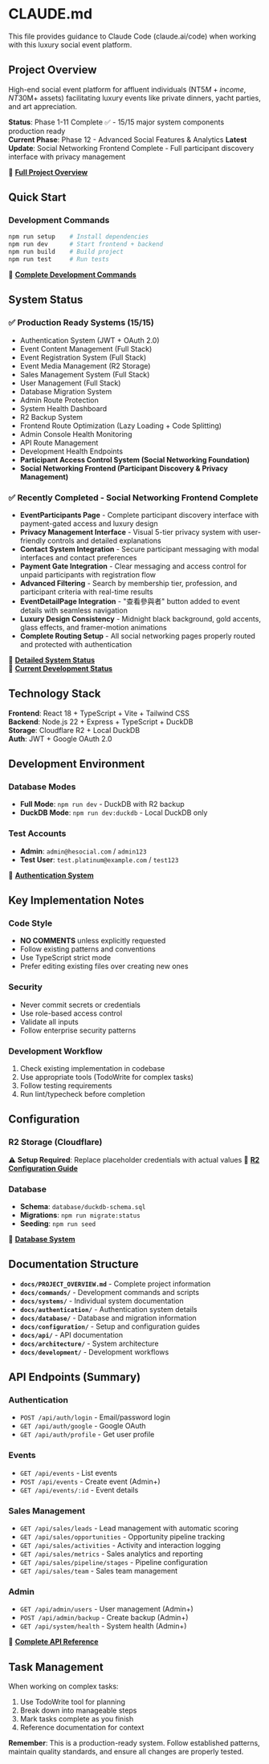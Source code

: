 # CLAUDE.md

This file provides guidance to Claude Code (claude.ai/code) when working with this luxury social event platform.

## Project Overview

High-end social event platform for affluent individuals (NT$5M+ income, NT$30M+ assets) facilitating luxury events like private dinners, yacht parties, and art appreciation.

**Status**: Phase 1-11 Complete ✅ - 15/15 major system components production ready  
**Current Phase**: Phase 12 - Advanced Social Features & Analytics
**Latest Update**: Social Networking Frontend Complete - Full participant discovery interface with privacy management

📖 **[Full Project Overview](docs/PROJECT_OVERVIEW.md)**

## Quick Start

### Development Commands
```bash
npm run setup    # Install dependencies
npm run dev      # Start frontend + backend
npm run build    # Build project
npm run test     # Run tests
```

📖 **[Complete Development Commands](docs/commands/DEVELOPMENT_COMMANDS.md)**

## System Status

### ✅ Production Ready Systems (15/15)
- Authentication System (JWT + OAuth 2.0)
- Event Content Management (Full Stack)
- Event Registration System (Full Stack)
- Event Media Management (R2 Storage)
- Sales Management System (Full Stack)
- User Management (Full Stack)
- Database Migration System
- Admin Route Protection
- System Health Dashboard
- R2 Backup System
- Frontend Route Optimization (Lazy Loading + Code Splitting)
- Admin Console Health Monitoring
- API Route Management
- Development Health Endpoints
- **Participant Access Control System (Social Networking Foundation)**
- **Social Networking Frontend (Participant Discovery & Privacy Management)**

### ✅ Recently Completed - Social Networking Frontend Complete
- **EventParticipants Page** - Complete participant discovery interface with payment-gated access and luxury design
- **Privacy Management Interface** - Visual 5-tier privacy system with user-friendly controls and detailed explanations
- **Contact System Integration** - Secure participant messaging with modal interfaces and contact preferences
- **Payment Gate Integration** - Clear messaging and access control for unpaid participants with registration flow
- **Advanced Filtering** - Search by membership tier, profession, and participant criteria with real-time results
- **EventDetailPage Integration** - "查看參與者" button added to event details with seamless navigation
- **Luxury Design Consistency** - Midnight black background, gold accents, glass effects, and framer-motion animations
- **Complete Routing Setup** - All social networking pages properly routed and protected with authentication

📖 **[Detailed System Status](docs/systems/COMPLETED_SYSTEMS.md)**  
📖 **[Current Development Status](docs/systems/DEVELOPMENT_STATUS.md)**

## Technology Stack

**Frontend**: React 18 + TypeScript + Vite + Tailwind CSS  
**Backend**: Node.js 22 + Express + TypeScript + DuckDB  
**Storage**: Cloudflare R2 + Local DuckDB  
**Auth**: JWT + Google OAuth 2.0  

## Development Environment

### Database Modes
- **Full Mode**: `npm run dev` - DuckDB with R2 backup
- **DuckDB Mode**: `npm run dev:duckdb` - Local DuckDB only

### Test Accounts
- **Admin**: `admin@hesocial.com` / `admin123`
- **Test User**: `test.platinum@example.com` / `test123`

📖 **[Authentication System](docs/authentication/AUTHENTICATION_SYSTEM.md)**

## Key Implementation Notes

### Code Style
- **NO COMMENTS** unless explicitly requested
- Follow existing patterns and conventions
- Use TypeScript strict mode
- Prefer editing existing files over creating new ones

### Security
- Never commit secrets or credentials
- Use role-based access control
- Validate all inputs
- Follow enterprise security patterns

### Development Workflow
1. Check existing implementation in codebase
2. Use appropriate tools (TodoWrite for complex tasks)
3. Follow testing requirements
4. Run lint/typecheck before completion

## Configuration

### R2 Storage (Cloudflare)
⚠️ **Setup Required**: Replace placeholder credentials with actual values
📖 **[R2 Configuration Guide](docs/configuration/R2_CONFIGURATION.md)**

### Database
- **Schema**: `database/duckdb-schema.sql`
- **Migrations**: `npm run migrate:status`
- **Seeding**: `npm run seed`

📖 **[Database System](docs/database/DATABASE_SYSTEM.md)**

## Documentation Structure

- **`docs/PROJECT_OVERVIEW.md`** - Complete project information
- **`docs/commands/`** - Development commands and scripts
- **`docs/systems/`** - Individual system documentation
- **`docs/authentication/`** - Authentication system details
- **`docs/database/`** - Database and migration information
- **`docs/configuration/`** - Setup and configuration guides
- **`docs/api/`** - API documentation
- **`docs/architecture/`** - System architecture
- **`docs/development/`** - Development workflows

## API Endpoints (Summary)

### Authentication
- `POST /api/auth/login` - Email/password login
- `GET /api/auth/google` - Google OAuth
- `GET /api/auth/profile` - Get user profile

### Events
- `GET /api/events` - List events
- `POST /api/events` - Create event (Admin+)
- `GET /api/events/:id` - Event details

### Sales Management
- `GET /api/sales/leads` - Lead management with automatic scoring
- `GET /api/sales/opportunities` - Opportunity pipeline tracking
- `GET /api/sales/activities` - Activity and interaction logging
- `GET /api/sales/metrics` - Sales analytics and reporting
- `GET /api/sales/pipeline/stages` - Pipeline configuration
- `GET /api/sales/team` - Sales team management

### Admin
- `GET /api/admin/users` - User management (Admin+)
- `POST /api/admin/backup` - Create backup (Admin+)
- `GET /api/system/health` - System health (Admin+)

📖 **[Complete API Reference](docs/api/API_REFERENCE.md)**

## Task Management

When working on complex tasks:
1. Use TodoWrite tool for planning
2. Break down into manageable steps
3. Mark tasks complete as you finish
4. Reference documentation for context

**Remember**: This is a production-ready system. Follow established patterns, maintain quality standards, and ensure all changes are properly tested.